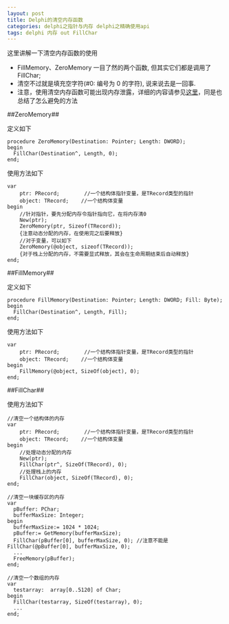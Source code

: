 ```yaml
---
layout: post
title: Delphi的清空内存函数
categories: delphi之指针与内存 delphi之精确使用api
tags: delphi 内存 out FillChar
---
```


这里讲解一下清空内存函数的使用

* FillMemory、ZeroMemory 一目了然的两个函数, 但其实它们都是调用了 FillChar;
* 清空不过就是填充空字符(#0: 编号为 0 的字符), 说来说去是一回事.
* 注意，使用清空内存函数可能出现内存泄露，详细的内容请参见[这里](http://www.xumenger.com/delphi-string-memory-20151118/)，同是也总结了怎么避免的方法

##ZeroMemory##


定义如下

```
procedure ZeroMemory(Destination: Pointer; Length: DWORD);
begin
  FillChar(Destination^, Length, 0);
end;
```
使用方法如下

```
var
    ptr: PRecord;        //一个结构体指针变量，是TRecord类型的指针
    object: TRecord;    //一个结构体变量
begin
    //针对指针，要先分配内存令指针指向它，在将内存清0
    New(ptr);
    ZeroMemory(ptr, Sizeof(TRecord));
    {注意动态分配的内存，在使用完之后要释放}
    //对于变量，可以如下
    ZeroMemory(@object, sizeof(TRecord));
    {对于栈上分配的内存，不需要显式释放，其会在生命周期结束后自动释放}
end;
```

##FillMemory##

定义如下

```
procedure FillMemory(Destination: Pointer; Length: DWORD; Fill: Byte);
begin
  FillChar(Destination^, Length, Fill);
end;
```

使用方法如下

```
var
    ptr: PRecord;        //一个结构体指针变量，是TRecord类型的指针
    object: TRecord;    //一个结构体变量
begin
    FillMemory(@object, SizeOf(object), 0);
end;
```

##FillChar##

使用方法如下

```
//清空一个结构体的内存
var
    ptr: PRecord;        //一个结构体指针变量，是TRecord类型的指针
    object: TRecord;    //一个结构体变量
begin
    //处理动态分配的内存
    New(ptr);
    FillChar(ptr^, SizeOf(TRecord), 0);
    //处理栈上的内存
    FillChar(object, SizeOf(TRecord), 0);
end;

//清空一块缓存区的内存
var
  pBuffer: PChar;
  bufferMaxSize: Integer;
begin
  bufferMaxSize:= 1024 * 1024;
  pBuffer:= GetMemory(bufferMaxSize);
  FillChar(pBuffer[0], bufferMaxSize, 0); //注意不能是FillChar(@pBuffer[0], bufferMaxSize, 0);
  ...
  FreeMemory(pBuffer);
end;

//清空一个数组的内存
var
  testarray:  array[0..5120] of Char;
begin
  FillChar(testarray, SizeOf(testarray), 0);
  ...
end;
```
